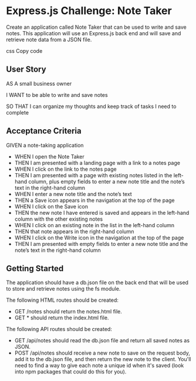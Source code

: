 <!DOCTYPE html>
<html lang="en">
<head>
    <meta charset="UTF-8">
    <meta name="viewport" content="width=device-width, initial-scale=1.0">
    
</head>
<body>
    <h1>Express.js Challenge: Note Taker</h1>
    <p>Create an application called Note Taker that can be used to write and save notes. This application will use an Express.js back end and will save and retrieve note data from a JSON file.</p>
css
Copy code
<h2>User Story</h2>
<p>AS A small business owner</p>
<p>I WANT to be able to write and save notes</p>
<p>SO THAT I can organize my thoughts and keep track of tasks I need to complete</p>

<h2>Acceptance Criteria</h2>
<p>GIVEN a note-taking application</p>
<ul>
    <li>WHEN I open the Note Taker</li>
    <li>THEN I am presented with a landing page with a link to a notes page</li>
    <li>WHEN I click on the link to the notes page</li>
    <li>THEN I am presented with a page with existing notes listed in the left-hand column, plus empty fields to enter a new note title and the note’s text in the right-hand column</li>
    <li>WHEN I enter a new note title and the note’s text</li>
    <li>THEN a Save icon appears in the navigation at the top of the page</li>
    <li>WHEN I click on the Save icon</li>
    <li>THEN the new note I have entered is saved and appears in the left-hand column with the other existing notes</li>
    <li>WHEN I click on an existing note in the list in the left-hand column</li>
    <li>THEN that note appears in the right-hand column</li>
    <li>WHEN I click on the Write icon in the navigation at the top of the page</li>
    <li>THEN I am presented with empty fields to enter a new note title and the note’s text in the right-hand column</li>
</ul>

<h2>Getting Started</h2>
<p>The application should have a db.json file on the back end that will be used to store and retrieve notes using the fs module.</p>
<p>The following HTML routes should be created:</p>
<ul>
    <li>GET /notes should return the notes.html file.</li>
    <li>GET * should return the index.html file.</li>
</ul>
<p>The following API routes should be created:</p>
<ul>
    <li>GET /api/notes should read the db.json file and return all saved notes as JSON.</li>
    <li>POST /api/notes should receive a new note to save on the request body, add it to the db.json file, and then return the new note to the client. You'll need to find a way to give each note a unique id when it's saved (look into npm packages that could do this for you).</li>
</ul>
